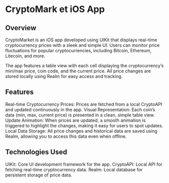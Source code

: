 # CryptoMark et iOS App
## Overview
CryptoMarket is an iOS app developed using UIKit that displays real-time cryptocurrency prices with a sleek and simple UI. Users can monitor price fluctuations for popular cryptocurrencies, including Bitcoin, Ethereum, Litecoin, and more.

The app features a table view with each cell displaying the cryptocurrency’s min/max price, coin code, and the current price. All price changes are stored locally using Realm for easy access and tracking.

## Features
Real-time Cryptocurrency Prices: Prices are fetched from a local CryptoAPI and updated continuously in the app.
Visual Representation: Each coin’s data (min, max, current price) is presented in a clean, simple table view.
Update Animation: When prices are updated, a smooth animation is triggered to highlight the changes, making it easy for users to spot updates.
Local Data Storage: All price changes and historical data are saved using Realm, allowing you to access this data even when offline.

## Technologies Used
UIKit: Core UI development framework for the app.
CryptoAPI: Local API for fetching real-time cryptocurrency data.
Realm: Local database for persistent storage of price data.
